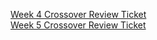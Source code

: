 [Week 4 Crossover Review Ticket](https://github.com/FierceExplorer/Sandbox/issues/10)       
[Week 5 Crossover Review Ticket](https://github.com/FierceExplorer/Sandbox/issues/11)
